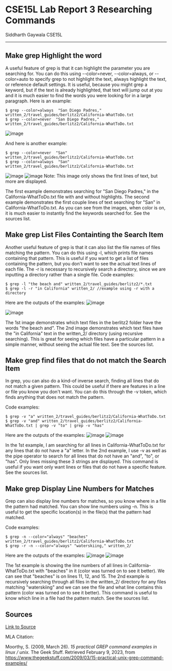 # CSE15L Lab Report 3 Researching Commands
Siddharth Gaywala
CSE15L

***

## Make grep Highlight the word
A useful feature of grep is that it can highlight the parameter you are searching for. You can do this using --color=never, --color=always, or 
--color=auto to specify grep to not highlight the text, always highlight the text, or reference default settings. It is useful, because you might grep a keyword, but
if the text is already highlighted, that text will jump out at you and it is much easier to find the words you were looking for in a large paragraph.
Here is an example:
```
$ grep --color=always  "San Diego Padres," written_2/travel_guides/berlitz2/California-WhatToDo.txt
$ grep --color=never  "San Diego Padres," written_2/travel_guides/berlitz2/California-WhatToDo.txt
```


![image](https://user-images.githubusercontent.com/122569404/217982576-c8341236-af4f-4e65-bbeb-97c55cfa3643.png)

And here is another example:
```
$ grep --color=never  "San" written_2/travel_guides/berlitz2/California-WhatToDo.txt
$ grep --color=always  "San" written_2/travel_guides/berlitz2/California-WhatToDo.txt
```

![image](https://user-images.githubusercontent.com/122569404/217982844-96ccd20d-9ec6-463a-b758-930304761538.png)
![image](https://user-images.githubusercontent.com/122569404/217982875-cda00c4d-084b-4538-8f5b-abd4a550bd4e.png)
Note: This image only shows the first lines of text, but more are displayed.

The first example demonstrates searching for "San Diego Padres," in the California-WhatToDo.txt file with and without highlights. The second example demonstrates the first couple lines of text searching for "San" in California-WhatToDo.txt. As you can see from the images, when color is on, it is much easier to instantly find the keywords searched for. See the sources list.

## Make grep List Files Containting the Search Item
Another useful feature of grep is that it can also list the file names of files matching the pattern. You can do this using -l, which prints file names containing that pattern. This is useful if you want to get a list of files containing the pattern, but you don't want to see the actual text lines of each file. The -r is necessary to recursively search a directory, since we are inputting a directory rather than a single file.
Code examples:
```
$ grep -l "the beach and" written_2/travel_guides/berlitz2/*.txt
$ grep -l -r "in California" written_2/ //example using -r with a directory
```

Here are the outputs of the examples:
![image](https://user-images.githubusercontent.com/122569404/218027664-99eabeaa-f9a0-479f-bff6-28b02bcab3b4.png)

![image](https://user-images.githubusercontent.com/122569404/218027174-26812376-e5cf-4c55-860f-eab08f8da9d7.png)

The 1st image demonstrates which text files in the berlitz2 folder have the words "the beach and". The 2nd image demonstrates which text files have the "in California" text in the written_2/ directory (using recursive searching). This is great for seeing which files have a particular pattern in a simple manner, without seeing the actual file text. See the sources list.

## Make grep find files that do not match the Search Item
In grep, you can also do a kind-of inverse search, finding all lines that do not match a given pattern. This could be useful if there are features in a line or file you know you don't want. You can do this through the -v token, which finds anything that does not match the pattern.

Code examples:
```
$ grep -v "a" written_2/travel_guides/berlitz2/California-WhatToDo.txt
$ grep -v "and" written_2/travel_guides/berlitz2/California-WhatToDo.txt | grep -v "to" | grep -v "has"
```

Here are the outputs of the examples:
![image](https://user-images.githubusercontent.com/122569404/218030142-210ae5ba-3cd2-4b99-a0bd-e7253a3853ae.png)
![image](https://user-images.githubusercontent.com/122569404/218030627-640870e8-361e-4b16-ab4d-bfe943d79a64.png)

In the 1st example, I am searching for all lines in California-WhatToDo.txt for any lines that do not have a "a" letter. In the 2nd example, I use -v as well as the pipe operator to search for all lines that do not have an "and", "to", or "has". Only lines missing these 3 strings are displayed. This command is useful if you want only want lines or files that do not have a specific feature. See the sources list.

## Make grep Display Line Numbers for Matches
Grep can also display line numbers for matches, so you know where in a file the pattern had matched. You can show line numbers using -n. This is useful to get the specific location(s) in the file(s) that the pattern had matched.

Code examples:
```
$ grep -n --color="always" "beaches" written_2/travel_guides/berlitz2/California-WhatToDo.txt
$ grep -r -n --color="always" "waterskiing," written_2/
```

Here are the outputs of the examples:
![image](https://user-images.githubusercontent.com/122569404/218032131-bfc00910-834d-44b6-984f-138c3515531b.png)
![image](https://user-images.githubusercontent.com/122569404/218032669-e6b57198-9048-45e4-a860-5a45b01e0f7e.png)


The 1st example is showing the line numbers of all lines in California-WhatToDo.txt with "beaches" in it (color was turned on to see it better). We can see that "beaches" is on lines 11, 12, and 15. The 2nd example is recursively searching through all files in the written_2/ directory for any files matching "waterskiing" and we can see the file and what line contains this pattern (color was turned on to see it better). This command is useful to know which line in a file had the pattern match. See the sources list.

## Sources
[Link to Source](https://www.thegeekstuff.com/2009/03/15-practical-unix-grep-command-examples/)

MLA Citation:

Moorthy, S. (2009, March 26). *15 practical GREP command examples in linux / unix.* The Geek Stuff. Retrieved February 9, 2023, from    https://www.thegeekstuff.com/2009/03/15-practical-unix-grep-command-examples/ 
